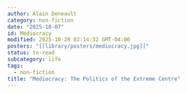```yaml
---
author: Alain Deneault
category: non-fiction
date: "2025-10-07"
id: Mediocracy
modified: 2025-10-29 02:14:32 GMT-04:00
posters: "[[library/posters/mediocracy.jpg]]"
status: to-read
subcategory: life
tags:
  - non-fiction
title: "Mediocracy: The Politics of the Extreme Centre"
---
```

